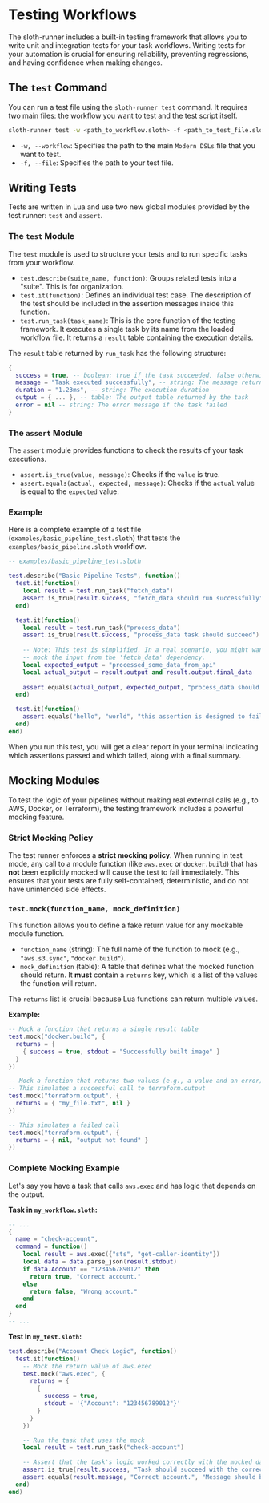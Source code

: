 # Testing Workflows

The sloth-runner includes a built-in testing framework that allows you to write unit and integration tests for your task workflows. Writing tests for your automation is crucial for ensuring reliability, preventing regressions, and having confidence when making changes.

## The `test` Command

You can run a test file using the `sloth-runner test` command. It requires two main files: the workflow you want to test and the test script itself.

```bash
sloth-runner test -w <path_to_workflow.sloth> -f <path_to_test_file.sloth>
```

-   `-w, --workflow`: Specifies the path to the main `Modern DSLs` file that you want to test.
-   `-f, --file`: Specifies the path to your test file.

## Writing Tests

Tests are written in Lua and use two new global modules provided by the test runner: `test` and `assert`.

### The `test` Module

The `test` module is used to structure your tests and to run specific tasks from your workflow.

-   `test.describe(suite_name, function)`: Groups related tests into a "suite". This is for organization.
-   `test.it(function)`: Defines an individual test case. The description of the test should be included in the assertion messages inside this function.
-   `test.run_task(task_name)`: This is the core function of the testing framework. It executes a single task by its name from the loaded workflow file. It returns a `result` table containing the execution details.

The `result` table returned by `run_task` has the following structure:

```lua
{
  success = true, -- boolean: true if the task succeeded, false otherwise
  message = "Task executed successfully", -- string: The message returned by the task
  duration = "1.23ms", -- string: The execution duration
  output = { ... }, -- table: The output table returned by the task
  error = nil -- string: The error message if the task failed
}
```

### The `assert` Module

The `assert` module provides functions to check the results of your task executions.

-   `assert.is_true(value, message)`: Checks if the `value` is true.
-   `assert.equals(actual, expected, message)`: Checks if the `actual` value is equal to the `expected` value.

### Example

Here is a complete example of a test file (`examples/basic_pipeline_test.sloth`) that tests the `examples/basic_pipeline.sloth` workflow.

```lua
-- examples/basic_pipeline_test.sloth

test.describe("Basic Pipeline Tests", function()
  test.it(function()
    local result = test.run_task("fetch_data")
    assert.is_true(result.success, "fetch_data should run successfully")
  end)

  test.it(function()
    local result = test.run_task("process_data")
    assert.is_true(result.success, "process_data task should succeed")
    
    -- Note: This test is simplified. In a real scenario, you might want to
    -- mock the input from the 'fetch_data' dependency.
    local expected_output = "processed_some_data_from_api"
    local actual_output = result.output and result.output.final_data
    
    assert.equals(actual_output, expected_output, "process_data should produce the correct output")
  end)

  test.it(function()
    assert.equals("hello", "world", "this assertion is designed to fail")
  end)
end)
```

When you run this test, you will get a clear report in your terminal indicating which assertions passed and which failed, along with a final summary.

## Mocking Modules

To test the logic of your pipelines without making real external calls (e.g., to AWS, Docker, or Terraform), the testing framework includes a powerful mocking feature.

### Strict Mocking Policy

The test runner enforces a **strict mocking policy**. When running in test mode, any call to a module function (like `aws.exec` or `docker.build`) that has **not** been explicitly mocked will cause the test to fail immediately. This ensures that your tests are fully self-contained, deterministic, and do not have unintended side effects.

### `test.mock(function_name, mock_definition)`

This function allows you to define a fake return value for any mockable module function.

-   `function_name` (string): The full name of the function to mock (e.g., `"aws.s3.sync"`, `"docker.build"`).
-   `mock_definition` (table): A table that defines what the mocked function should return. It **must** contain a `returns` key, which is a list of the values the function will return.

The `returns` list is crucial because Lua functions can return multiple values.

**Example:**

```lua
-- Mock a function that returns a single result table
test.mock("docker.build", {
  returns = {
    { success = true, stdout = "Successfully built image" }
  }
})

-- Mock a function that returns two values (e.g., a value and an error)
-- This simulates a successful call to terraform.output
test.mock("terraform.output", {
  returns = { "my_file.txt", nil }
})

-- This simulates a failed call
test.mock("terraform.output", {
  returns = { nil, "output not found" }
})
```

### Complete Mocking Example

Let's say you have a task that calls `aws.exec` and has logic that depends on the output.

**Task in `my_workflow.sloth`:**
```lua
-- ...
{
  name = "check-account",
  command = function()
    local result = aws.exec({"sts", "get-caller-identity"})
    local data = data.parse_json(result.stdout)
    if data.Account == "123456789012" then
      return true, "Correct account."
    else
      return false, "Wrong account."
    end
  end
}
-- ...
```

**Test in `my_test.sloth`:**
```lua
test.describe("Account Check Logic", function()
  test.it(function()
    -- Mock the return value of aws.exec
    test.mock("aws.exec", {
      returns = {
        {
          success = true,
          stdout = '{"Account": "123456789012"}'
        }
      }
    })

    -- Run the task that uses the mock
    local result = test.run_task("check-account")

    -- Assert that the task's logic worked correctly with the mocked data
    assert.is_true(result.success, "Task should succeed with the correct account ID")
    assert.equals(result.message, "Correct account.", "Message should be correct")
  end)
end)
```

